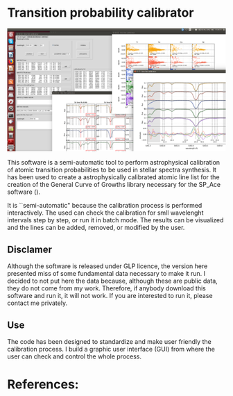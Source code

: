 # Transition probability calibrator

![Screenshot](pics/calibrator_screenshot.png)

This software is a semi-automatic tool to perform astrophysical calibration
of atomic transition probabilities to be used in stellar spectra synthesis.
It has been used to create a astrophysically calibrated atomic line list
for the creation of the General Curve of Growths library necessary for the
SP_Ace software ().

It is ``semi-automatic" because the calibration process is performed
interactively. The used can check the calibration for smll wavelenght
intervals step by step, or run it in batch mode. The results can be
visualized and the lines can be added, removed, or modified by the user.

## Disclamer

Although the software is released under GLP licence, the version here
presented miss of some fundamental data necessary to make it run. I decided
to not put here the data because, although these are public data, they do
not come from my work. Therefore, if anybody download this software and run it, it
will not work. If you are interested to run it, please contact
me privately.

## Use
The code has been designed to standardize and make user friendly the
calibration process. I build a graphic user interface (GUI) from where the
user can check and control the whole process.




# References:
